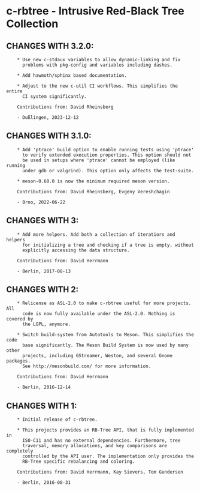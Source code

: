 # c-rbtree - Intrusive Red-Black Tree Collection

## CHANGES WITH 3.2.0:

        * Use new c-stdaux variables to allow dynamic-linking and fix
          problems with pkg-config and variables including dashes.

        * Add hawmoth/sphinx based documentation.

        * Adjust to the new c-util CI workflows. This simplifies the entire
          CI system significantly.

        Contributions from: David Rheinsberg

        - Dußlingen, 2023-12-12

## CHANGES WITH 3.1.0:

        * Add 'ptrace' build option to enable running tests using 'ptrace'
          to verify extended execution properties. This option should not
          be used in setups where 'ptrace' cannot be employed (like running
          under gdb or valgrind). This option only affects the test-suite.

        * meson-0.60.0 is now the minimum required meson version.

        Contributions from: David Rheinsberg, Evgeny Vereshchagin

        - Brno, 2022-06-22

## CHANGES WITH 3:

        * Add more helpers. Add both a collection of iteratiors and helpers
          for initializing a tree and checking if a tree is empty, without
          explicitly accessing the data structure.

        Contributions from: David Herrmann

        - Berlin, 2017-08-13

## CHANGES WITH 2:

        * Relicense as ASL-2.0 to make c-rbtree useful for more projects. All
          code is now fully available under the ASL-2.0. Nothing is covered by
          the LGPL, anymore.

        * Switch build-system from Autotools to Meson. This simplifies the code
          base significantly. The Meson Build System is now used by many other
          projects, including GStreamer, Weston, and several Gnome packages.
          See http://mesonbuild.com/ for more information.

        Contributions from: David Herrmann

        - Berlin, 2016-12-14

## CHANGES WITH 1:

        * Initial release of c-rbtree.

        * This projects provides an RB-Tree API, that is fully implemented in
          ISO-C11 and has no external dependencies. Furthermore, tree
          traversal, memory allocations, and key comparisons are completely
          controlled by the API user. The implementation only provides the
          RB-Tree specific rebalancing and coloring.

        Contributions from: David Herrmann, Kay Sievers, Tom Gundersen

        - Berlin, 2016-08-31
